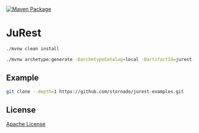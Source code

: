 [![Maven Package](https://github.com/stornado/jurest/actions/workflows/maven-publish.yml/badge.svg)](https://github.com/stornado/jurest/actions/workflows/maven-publish.yml)

# JuRest

```bash
./mvnw clean install

./mvnw archetype:generate -DarchetypeCatalog=local -DartifactId=jurest-examples -DgroupId=com.zxytech.jurest.examples
```

## Example

```bash
git clone --depth=1 https://github.com/stornado/jurest-examples.git
```

## License

[Apache License](LICENSE)
